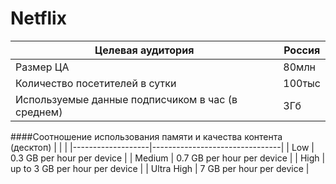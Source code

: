 # Netflix



| Целевая аудитория                                 | Россия |
|---------------------------------------------------|--------|
| Размер ЦА                                         | 80млн  |
| Количество посетителей в сутки                    | 100тыс |
| Используемые данные подписчиком в час (в среднем) | 3Гб    |

####Соотношение использования памяти и качества контента (десктоп)
|  |                          |
|-------------------|--------------------------------|
| Low               | 0.3 GB per hour per device     |
| Medium            | 0.7 GB per hour per device     |
| High              | up to 3 GB per hour per device |
| Ultra High        | 7 GB per hour per device       |